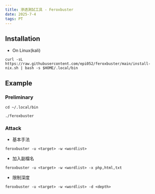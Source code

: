 ```yaml
---
title: 滲透測試工具 - Feroxbuster
date: 2025-7-4
tags: PT
---
```



## Installation

- On Linux(kali)
```
curl -sL https://raw.githubusercontent.com/epi052/feroxbuster/main/install-nix.sh | bash -s $HOME/.local/bin
```


## Example

### Preliminary

```
cd ~/.local/bin
```

```
./feroxbuster
```

### Attack

- 基本手法
```
feroxbuster -u <target> -w <wordlist>
```

- 加入副檔名
```
feroxbuster -u <target> -w <wordlist> -x php,html,txt
```

- 限制深度
```
feroxbuster -u <target> -w <wordlist> -d <depth>
```